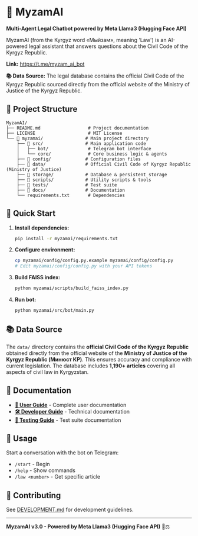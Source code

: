 # 🤖 MyzamAI

**Multi-Agent Legal Chatbot powered by Meta Llama3 (Hugging Face API)**

MyzamAI (from the Kyrgyz word «Мыйзам», meaning 'Law') is an AI-powered legal assistant that answers questions about the Civil Code of the Kyrgyz Republic.

**Link:**
https://t.me/myzam_ai_bot

**📚 Data Source:** The legal database contains the official Civil Code of the Kyrgyz Republic sourced directly from the official website of the Ministry of Justice of the Kyrgyz Republic.

## 📁 Project Structure

```
MyzamAI/
├── README.md                  # Project documentation
├── LICENSE                    # MIT License
└── 📁 myzamai/                # Main project directory
    ├── 📁 src/                # Main application code
    │   ├── bot/               # Telegram bot interface
    │   └── core/              # Core business logic & agents
    ├── 📁 config/             # Configuration files
    ├── 📁 data/               # Official Civil Code of Kyrgyz Republic (Ministry of Justice)
    ├── 📁 storage/            # Database & persistent storage
    ├── 📁 scripts/            # Utility scripts & tools
    ├── 📁 tests/              # Test suite
    ├── 📁 docs/               # Documentation
    └── requirements.txt       # Dependencies
```

## 🚀 Quick Start

1. **Install dependencies:**
   ```bash
   pip install -r myzamai/requirements.txt
   ```

2. **Configure environment:**
   ```bash
   cp myzamai/config/config.py.example myzamai/config/config.py
   # Edit myzamai/config/config.py with your API tokens
   ```

3. **Build FAISS index:**
   ```bash
   python myzamai/scripts/build_faiss_index.py
   ```

4. **Run bot:**
   ```bash
   python myzamai/src/bot/main.py
   ```

## 📚 Data Source

The `data/` directory contains the **official Civil Code of the Kyrgyz Republic** obtained directly from the official website of the **Ministry of Justice of the Kyrgyz Republic (Минюст КР)**. This ensures accuracy and compliance with current legislation. The database includes **1,190+ articles** covering all aspects of civil law in Kyrgyzstan.

## 📖 Documentation

- **[📖 User Guide](myzamai/docs/README.md)** - Complete user documentation
- **[🛠️ Developer Guide](myzamai/docs/DEVELOPMENT.md)** - Technical documentation
- **[🧪 Testing Guide](myzamai/tests/README.md)** - Test suite documentation

## 💬 Usage

Start a conversation with the bot on Telegram:
- `/start` - Begin
- `/help` - Show commands
- `/law <number>` - Get specific article

## 🤝 Contributing

See [DEVELOPMENT.md](myzamai/docs/DEVELOPMENT.md) for development guidelines.

---

**MyzamAI v3.0 - Powered by Meta Llama3 (Hugging Face API)** 🤖⚖️
